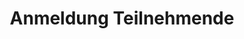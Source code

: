 ---
title: Anmeldung Teilnehmende
description: Die anmeldung ist vorbei.
form: tn
active: false
hidden: false
---